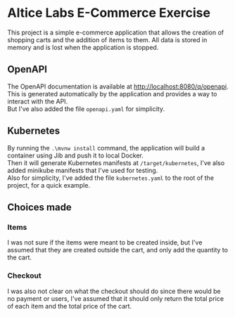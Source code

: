 # Altice Labs E-Commerce Exercise

This project is a simple e-commerce application that allows the creation of shopping carts and the addition of items to them. 
All data is stored in memory and is lost when the application is stopped.

## OpenAPI

The OpenAPI documentation is available at [http://localhost:8080/q/openapi](http://localhost:8080/q/openapi).    
This is generated automatically by the application and provides a way to interact with the API.  \
But I've also added the file `openapi.yaml` for simplicity.
 
## Kubernetes
By running the `.\mvnw install` command, the application will build a container using Jib and push it to local Docker.  \
Then it will generate Kubernetes manifests at `/target/kubernetes`, I've also added minikube manifests that I've used for testing.  \
Also for simplicity, I've added the file `kubernetes.yaml` to the root of the project, for a quick example.

## Choices made

### Items

I was not sure if the items were meant to be created inside, but I've assumed that they are created outside the cart, and only add the quantity to the cart. 

### Checkout

I was also not clear on what the checkout should do since there would be no payment or users, 
I've assumed that it should only return the total price of each item and the total price of the cart.

